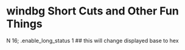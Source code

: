 
# windbg Short Cuts and Other Fun Things

N 16; .enable_long_status 1  ## this will change displayed base to hex